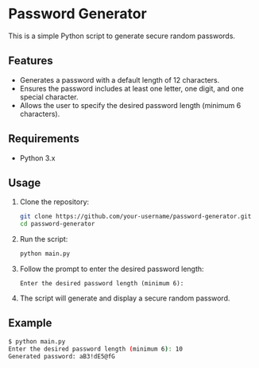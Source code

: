 # Password Generator

This is a simple Python script to generate secure random passwords.

## Features

- Generates a password with a default length of 12 characters.
- Ensures the password includes at least one letter, one digit, and one special character.
- Allows the user to specify the desired password length (minimum 6 characters).

## Requirements

- Python 3.x

## Usage

1. Clone the repository:
    ```sh
    git clone https://github.com/your-username/password-generator.git
    cd password-generator
    ```

2. Run the script:
    ```sh
    python main.py
    ```

3. Follow the prompt to enter the desired password length:
    ```
    Enter the desired password length (minimum 6):
    ```

4. The script will generate and display a secure random password.

## Example

```sh
$ python main.py
Enter the desired password length (minimum 6): 10
Generated password: aB3!dE5@fG
